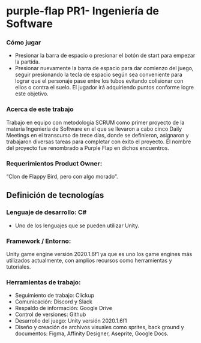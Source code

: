 # purple-flap PR1- Ingeniería de Software

### Cómo jugar
- Presionar la barra de espacio o presionar el botón de start para empezar la partida.
- Presionar nuevamente la barra de espacio para dar comienzo del juego, seguir presionando la tecla de espacio según sea conveniente para
lograr que el personaje pase entre los tubos evitando colisionar con ellos o contra el suelo.
El jugador irá adquiriendo puntos conforme logre este objetivo.

### Acerca de este trabajo
Trabajo en equipo con metodología SCRUM como primer proyecto de la materia Ingeniería de Software en el que se llevaron a cabo cinco Daily Meetings en el transcurso de trece días, donde se definieron, asignaron y trabajaron diversas tareas para completar con éxito el proyecto. El nombre del proyecto fue renombrado a Purple Flap en dichos encuentros.
### Requerimientos Product Owner:
“Clon de Flappy Bird, pero con algo morado”.
## Definición de tecnologías
### Lenguaje de desarrollo: C#
- Uno de los lenguajes que se pueden utilizar Unity.
### Framework / Entorno:
Unity game engine versión 2020.1.6f1 ya que es uno los game engines más utilizados actualmente, con amplios recursos como herramientas y tutoriales.
### Herramientas de trabajo: 
- Seguimiento de trabajo: Clickup
- Comunicación: Discord y Slack
- Respaldo de información: Google Drive
- Control de versiones: Github
- Desarrollo del juego: Unity versión 2020.1.6f1
- Diseño y creación de archivos visuales como sprites, back ground y documentos: Figma, Affinity Designer, Aseprite, Google Docs.
